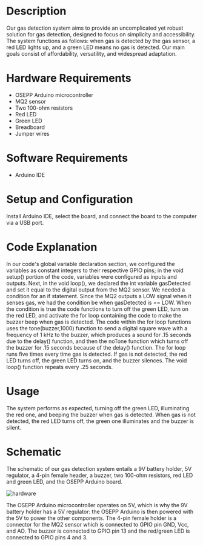 # Description

Our gas detection system aims to provide an uncomplicated yet robust solution for gas detection, designed to focus on simplicity and accessibility. The system functions as follows: when gas is detected by the gas sensor, a red LED lights up, and a green LED means no gas is detected. Our main goals consist of affordability, versatility, and widespread adaptation.

# Hardware Requirements

* OSEPP Arduino microcontroller
* MQ2 sensor
* Two 100-ohm resistors
* Red LED
* Green LED
* Breadboard
* Jumper wires

# Software Requirements

* Arduino IDE
  

# Setup and Configuration

 Install Arduino IDE, select the board, and connect the board to the computer via a USB port.


# Code Explanation

In our code's global variable declaration section, we configured the variables as constant integers to their respective GPIO pins; in the void setup() portion of the code, variables were configured as inputs and outputs. Next, in the void loop(), we declared the int variable gasDetected and set it equal to the digital output from the MQ2 sensor. We needed a condition for an if statement. Since the MQ2 outputs a LOW signal when it senses gas, we had the condition be when gasDetected is == LOW. When the condition is true the code functions to turn off the green LED, turn on the red LED, and activate the for loop containing the code to make the buzzer beep when gas is detected. The code within the for loop functions uses the tone(buzzer,1000) function to send a digital square wave with a frequency of 1 kHz to the buzzer, which produces a sound for .15 seconds due to the delay() function, and then the noTone function which turns off the buzzer for .15 seconds because of the delay() function. The for loop runs five times every time gas is detected. If gas is not detected, the red LED turns off, the green LED turns on, and the buzzer silences. The void loop() function repeats every .25 seconds.

# Usage

The system performs as expected, turning off the green LED, illuminating the red one, and beeping the buzzer when gas is detected. When gas is not detected, the red LED turns off, the green one illuminates and the buzzer is silent.

# Schematic

The schematic of our gas detection system entails a 9V battery holder, 5V regulator, a 4-pin female header, a buzzer, two 100-ohm resistors, red LED and green LED, and the OSEPP Arduino board.

![hardware](https://github.com/Supermario565/Gas-Detection-System/assets/116227691/a49f61ff-a290-4633-a26c-a6d51c398cd3)

The OSEPP Arduino microcontroller operates on 5V, which is why the 9V battery holder has a 5V regulator: the OSEPP Arduino is then powered with the 5V to power the other components. The 4-pin female holder is a connector for the MQ2 sensor which is connected to GPIO pin GND, Vcc, and AO. The buzzer is connected to GPIO pin 13 and the red/green LED is connected to GPIO pins 4 and 3.
